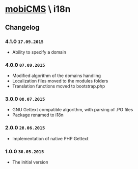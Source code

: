 # [mobiCMS](http://mobicms.net) \ i18n

## Changelog

### 4.1.0 `17.09.2015`
  * Ability to specify a domain

### 4.0.0 `07.09.2015`
  * Modified algorithm of the domains handling
  * Localization files moved to the modules folders
  * Translation functions moved to bootstrap.php

### 3.0.0 `08.07.2015`
  * GNU Gettext compatible algorithm, with parsing of .PO files
  * Package renamed to i18n

### 2.0.0 `28.06.2015`
  * Implementation of native PHP Gettext

### 1.0.0 `30.05.2015`
  * The initial version
